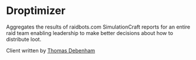 # Droptimizer

Aggregates the results of raidbots.com SimulationCraft reports for an entire raid team enabling leadership to make better decisions about how to distribute loot.

Client written by [Thomas Debenham](https://github.com/bowbee)
